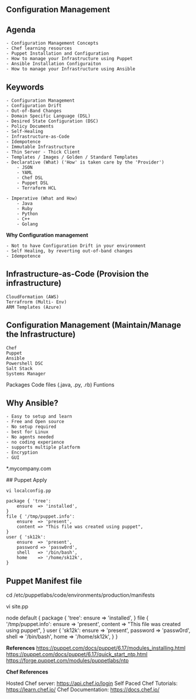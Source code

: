 ## ###########################
## Configuration Management
## ###########################

## Agenda

    - Configuration Management Concepts
    - Chef learning resources
    - Puppet Installation and Configuration
    - How to manage your Infrastructure using Puppet
    - Ansible Installation Configuraiton
    - How to manage your Infrastructure using Ansible

## Keywords

    - Configuration Management
    - Configuration Drift
    - Out-of-Band Changes
    - Domain Specific Language (DSL)
    - Desired State Configuration (DSC)
    - Policy Documents
    - Self-Healing
    - Infrastructure-as-Code
    - Idempotence
    - Immutable Infrastructure
    - Thin Server - Thick Client
    - Templates / Images / Golden / Standard Templates
    - Declarative (What) ('How' is taken care by the 'Provider')
        - JSON
        - YAML
        - Chef DSL
        - Puppet DSL
        - Terraform HCL

    - Imperative (What and How)
        - Java
        - Ruby
        - Python
        - C++
        - Golang


**Why Configuration management**

    - Not to have Configuration Drift in your environment
    - Self Healing, by reverting out-of-band changes
    - Idempotence


## Infrastructure-as-Code (Provision the infrastructure)

    CloudFormation (AWS)
    Terrafrorm (Multi- Env)
    ARM Templates (Azure)


## Configuration Management (Maintain/Manage the Infrastructure)

    Chef
    Puppet
    Ansible
    Powershell DSC
    Salt Stack
    Systems Manager



Packages
Code files (.java, .py, .rb)
Funtions





## Why Ansible?

    - Easy to setup and learn
    - Free and Open source
    - No setup required
    - best for Linux
    - No agents needed
    - no coding experience
    - supports multiple platform
    - Encryption
    - GUI
    

*.mycompany.com

## Puppet Apply

    vi localconfig.pp

    package { 'tree':
        ensure  => 'installed',
    }
    file { '/tmp/puppet.info':
        ensure  => 'present',
        content => "This file was created using puppet",
    }
    user { 'sk12k':
        ensure  => 'present',
        password => 'passw0rd',
        shell   => '/bin/bash',
        home    => '/home/sk12k',
    }


## Puppet Manifest file

cd /etc/puppetlabs/code/environments/production/manifests

vi site.pp

node default {
    package { 'tree':
        ensure  => 'installed',
    }
    file { '/tmp/puppet.info':
        ensure  => 'present',
        content => "This file was created using puppet",
    }
    user { 'sk12k':
        ensure  => 'present',
        password => 'passw0rd',
        shell   => '/bin/bash',
        home    => '/home/sk12k',
    }
}


**References**
https://puppet.com/docs/puppet/6.17/modules_installing.html
https://puppet.com/docs/puppet/6.17/quick_start_ntp.html
https://forge.puppet.com/modules/puppetlabs/ntp


**Chef References**

Hosted Chef server: https://api.chef.io/login
Self Paced Chef Tutorials: https://learn.chef.io/
Chef Documentation: https://docs.chef.io/